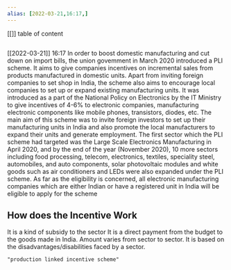 ```yaml
---
alias: [2022-03-21,16:17,]
---
```

[[]]
table of content
```toc
```

[[2022-03-21]] 16:17
In order to boost domestic manufacturing and cut down on import bills, the union govemment in March 2020 introduced a PLI scheme.
It aims to give companies incentives on incremental sales from products manufactured in domestic units.
Apart from inviting foreign companies to set shop in India, the scheme also aims to encourage local companies to set up or expand existing manufacturing units.
It was introduced as a part of the National Policy on Electronics by the IT Ministry to give incentives of 4-6% to electronic companies, manufacturing electronic components like mobile phones, transistors, diodes, etc.
The main aim of this scheme was to invite foreign investors to set up their manufacturing units in India and also promote the local manufacturers to expand their units and generate employment.
The first sector which the PLI scheme had targeted was the Large Scale Electronics Manufacturing in April 2020, and by the end of the year (November 2020), 10 more sectors including food processing, telecom, electronics, textiles, speciality steel, automobiles, and auto components, solar photovoltaic modules and white goods such as air conditioners and LEDs were also expanded under the PLI scheme.
As far as the eligibility is concerned, all electronic manufacturing companies which are either Indian or have a registered unit in India will be eligible to apply for the scheme
## How does the Incentive Work
It is a kind of subsidy to the sector
It is a direct payment from the budget to the goods made in India.
Amount varies from sector to sector.
It is based on the disadvantages/disabilities faced by a sector.
```query
"production linked incentive scheme"
```